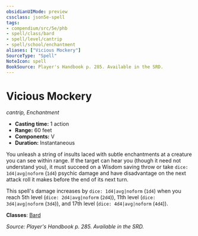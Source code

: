 ```yaml
---
obsidianUIMode: preview
cssclass: json5e-spell
tags:
- compendium/src/5e/phb
- spell/class/bard
- spell/level/cantrip
- spell/school/enchantment
aliases: ["Vicious Mockery"]
SourceType: "Spell"
NoteIcon: spell
BookSource: Player's Handbook p. 285. Available in the SRD.
---
```

# Vicious Mockery
*cantrip, Enchantment*  

- **Casting time:** 1 action
- **Range:** 60 feet
- **Components:** V
- **Duration:** Instantaneous

You unleash a string of insults laced with subtle enchantments at a creature you can see within range. If the target can hear you (though it need not understand you), it must succeed on a Wisdom saving throw or take `dice: 1d4|avg|noform` (`1d4`) psychic damage and have disadvantage on the next attack roll it makes before the end of its next turn.

This spell's damage increases by `dice: 1d4|avg|noform` (`1d4`) when you reach 5th level (`dice: 2d4|avg|noform` (`2d4`)), 11th level (`dice: 3d4|avg|noform` (`3d4`)), and 17th level (`dice: 4d4|avg|noform` (`4d4`)).

**Classes**: [Bard](/3-Mechanics/CLI/classes/bard.md)

*Source: Player's Handbook p. 285. Available in the SRD.*
